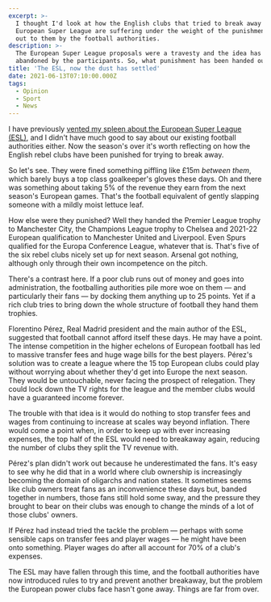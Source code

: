 ```yaml
---
excerpt: >-
  I thought I'd look at how the English clubs that tried to break away to the
  European Super League are suffering under the weight of the punishments handed
  out to them by the football authorities.
description: >-
  The European Super League proposals were a travesty and the idea has now been
  abandoned by the participants. So, what punishment has been handed out?
title: 'The ESL, now the dust has settled'
date: 2021-06-13T07:10:00.000Z
tags:
  - Opinion
  - Sport
  - News
---
```

I have previously [vented my spleen about the European Super League (ESL)](/the-main-reason-the-european-super-league-stinks/), and I didn't have much good to say about our existing football authorities either. Now the season's over it's worth reflecting on how the English rebel clubs have been punished for trying to break away.

So let's see. They were fined something piffling like £15m *between them*, which barely buys a top class goalkeeper's gloves these days. Oh and there was something about taking 5% of the revenue they earn from the next season's European games. That's the football equivalent of gently slapping someone with a mildly moist lettuce leaf.

How else were they punished? Well they handed the Premier League trophy to Manchester City, the Champions League trophy to Chelsea and 2021-22 European qualification to Manchester United and Liverpool. Even Spurs qualified for the Europa Conference League, whatever that is. That's five of the six rebel clubs nicely set up for next season. Arsenal got nothing, although only through their own incompetence on the pitch.

There's a contrast here. If a poor club runs out of money and goes into administration, the footballing authorities pile more woe on them — and particularly their fans — by docking them anything up to 25 points. Yet if a rich club tries to bring down the whole structure of football they hand them trophies.

Florentino Pérez, Real Madrid president and the main author of the ESL, suggested that football cannot afford itself these days. He may have a point. The intense competition in the higher echelons of European football has led to massive transfer fees and huge wage bills for the best players. Pérez's solution was to create a league where the 15 top European clubs could play without worrying about whether they'd get into Europe the next season. They would be untouchable, never facing the prospect of relegation. They could lock down the TV rights for the league and the member clubs would have a guaranteed income forever.

The trouble with that idea is it would do nothing to stop transfer fees and wages from continuing to increase at scales way beyond inflation. There would come a point when, in order to keep up with ever increasing expenses, the top half of the ESL would need to breakaway again, reducing the number of clubs they split the TV revenue with.

Pérez's plan didn't work out because he underestimated the fans. It's easy to see why he did that in a world where club ownership is increasingly becoming the domain of oligarchs and nation states. It sometimes seems like club owners treat fans as an inconvenience these days but, banded together in numbers, those fans still hold some sway, and the pressure they brought to bear on their clubs was enough to change the minds of a lot of those clubs' owners.

If Pérez had instead tried the tackle the problem — perhaps with some sensible caps on transfer fees and player wages — he might have been onto something. Player wages do after all account for 70% of a club's expenses.

The ESL may have fallen through this time, and the football authorities have now introduced rules to try and prevent another breakaway, but the problem the European power clubs face hasn't gone away. Things are far from over.

